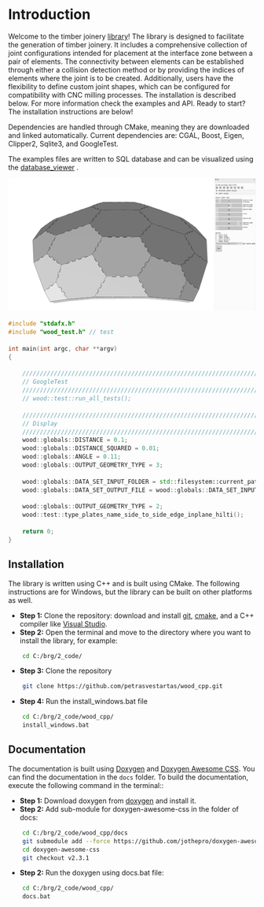 # Introduction

Welcome to the timber joinery [library](https://github.com/petrasvestartas/wood_cpp)! The library is designed to facilitate the generation of timber joinery. It includes a comprehensive collection of joint configurations intended for placement at the interface zone between a pair of elements. The connectivity between elements can be established through either a collision detection method or by providing the indices of elements where the joint is to be created. Additionally, users have the flexibility to define custom joint shapes, which can be configured for compatibility with CNC milling processes. The installation is described below. For more information check the examples and API. Ready to start? The installation instructions are below!

Dependencies are handled through CMake, meaning they are downloaded and linked automatically. Current dependencies are: CGAL, Boost, Eigen, Clipper2, Sqlite3, and GoogleTest.

The examples files are written to SQL database and can be visualized using the [database_viewer](https://github.com/petrasvestartas/database_viewer) .

![Example Image](type_plates_name_side_to_side_edge_inplane_hexshell.png "Example of fingers joints in a hexagonal shell made of plates.")

```cpp
#include "stdafx.h"
#include "wood_test.h" // test

int main(int argc, char **argv)
{

	//////////////////////////////////////////////////////////////////////////////////////////////////////////////////////
	// GoogleTest
	//////////////////////////////////////////////////////////////////////////////////////////////////////////////////////
	// wood::test::run_all_tests();

	//////////////////////////////////////////////////////////////////////////////////////////////////////////////////////
	// Display
	//////////////////////////////////////////////////////////////////////////////////////////////////////////////////////
	wood::globals::DISTANCE = 0.1;
	wood::globals::DISTANCE_SQUARED = 0.01;
	wood::globals::ANGLE = 0.11;
	wood::globals::OUTPUT_GEOMETRY_TYPE = 3;

	wood::globals::DATA_SET_INPUT_FOLDER = std::filesystem::current_path().parent_path().string() + "\\src\\wood\\dataset\\";
	wood::globals::DATA_SET_OUTPUT_FILE = wood::globals::DATA_SET_INPUT_FOLDER + "out.xml";

	wood::globals::OUTPUT_GEOMETRY_TYPE = 2;
	wood::test::type_plates_name_side_to_side_edge_inplane_hilti();

	return 0;
}

```

## Installation

The library is written using C++ and is built using CMake. The following instructions are for Windows, but the library can be built on other platforms as well.

- **Step 1:** Clone the repository: download and install [git](https://git-scm.com/downloads), [cmake](https://cmake.org/download/), and a C++ compiler like [Visual Studio](https://visualstudio.microsoft.com/vs/community/).
- **Step 2:** Open the terminal and move to the directory where you want to install the library, for example:
```bash
    cd C:/brg/2_code/
```
- **Step 3:** Clone the repository
```bash
    git clone https://github.com/petrasvestartas/wood_cpp.git
```

- **Step 4:** Run the install_windows.bat file
```bash
    cd C:/brg/2_code/wood_cpp/
    install_windows.bat
```

## Documentation

The documentation is built using [Doxygen](http://www.doxygen.nl/) and [Doxygen Awesome CSS](https://github.com/jothepro/doxygen-awesome-css). You can find the documentation in the `docs` folder. To build the documentation, execute the following command in the terminal::
- **Step 1:** Download doxygen from [doxygen](https://www.doxygen.nl/download.html) and install it.
- **Step 2:** Add sub-module for doxygen-awesome-css in the folder of docs:
```bash
    cd C:/brg/2_code/wood_cpp/docs
    git submodule add --force https://github.com/jothepro/doxygen-awesome-css.git
    cd doxygen-awesome-css
    git checkout v2.3.1
```

- **Step 2:** Run the doxygen using docs.bat file:
```bash
    cd C:/brg/2_code/wood_cpp/
    docs.bat
```
